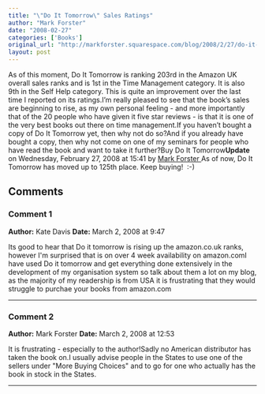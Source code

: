 ```yaml
---
title: "\"Do It Tomorrow\" Sales Ratings"
author: "Mark Forster"
date: "2008-02-27"
categories: ['Books']
original_url: "http://markforster.squarespace.com/blog/2008/2/27/do-it-tomorrow-sales-ratings.html"
layout: post
---
```


As of this moment, Do It Tomorrow is ranking 203rd in the Amazon UK overall sales ranks and is 1st in the Time Management category. It is also 9th in the Self Help category. This is quite an improvement over the last time I reported on its ratings.I’m really pleased to see that the book’s sales are beginning to rise, as my own personal feeling - and more importantly that of the 20 people who have given it five star reviews - is that it is one of the very best books out there on time management.If you haven’t bought a copy of Do It Tomorrow yet, then why not do so?And if you already have bought a copy, then why not come on one of my seminars for people who have read the book and want to take it further?Buy Do It Tomorrow**Update** on Wednesday, February 27, 2008 at 15:41 by
[
Mark Forster
](/member/markforster)As of now, Do It Tomorrow has moved up to 125th place. Keep buying!  :-)

## Comments

### Comment 1
**Author:** Kate Davis
**Date:** March 2, 2008 at 9:47

Its good to hear that Do it tomorrow is rising up the amazon.co.uk ranks, however I'm surprised that is on over 4 week availability on amazon.comI have used Do it tomorrow and get everything done extensively in the development of my organisation system so talk about them a lot on my blog, as the majority of my readership is from USA it is frustrating that they would struggle to purchae your books from amazon.com

---

### Comment 2
**Author:** Mark Forster
**Date:** March 2, 2008 at 12:53

It is frustrating - especially to the author!Sadly no American distributor has taken the book on.I usually advise people in the States to use one of the sellers under "More Buying Choices" and to go for one who actually has the book in stock in the States.

---
